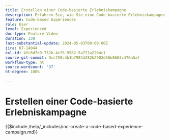 ```yaml
---
title: Erstellen einer Code-basierte Erlebniskampagne
description: Erfahren Sie, wie Sie eine Code-basierte Erlebniskampagne erstellen, um Personalisierung mithilfe von Server-seitigen, API-oder SDK-basierten Implementierungsmethoden zu skalieren und nahtlos in Entwicklungsumgebungen zu integrieren.
feature: Code-based Experiences
role: User
level: Experienced
doc-type: Feature Video
duration: 338
last-substantial-update: 2024-05-03T00:00:00Z
jira: KT-14044
exl-id: 4fc6d7d9-732b-4cf5-9582-5a771a2204c1
source-git-commit: 9cc759c4b1b7984d282b2902d56b8683c476a5af
workflow-type: ht
source-wordcount: '37'
ht-degree: 100%

---
```


# Erstellen einer Code-basierte Erlebniskampagne

{{$include /help/_includes/inc-create-a-code-based-experience-campaign.md}}
